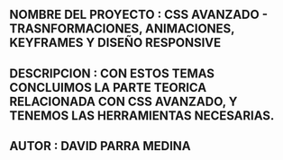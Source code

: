 ## NOMBRE DEL PROYECTO : CSS AVANZADO - TRASNFORMACIONES, ANIMACIONES, KEYFRAMES Y DISEÑO RESPONSIVE

## DESCRIPCION : CON ESTOS TEMAS CONCLUIMOS LA PARTE TEORICA RELACIONADA CON CSS AVANZADO, Y TENEMOS LAS HERRAMIENTAS NECESARIAS.

## AUTOR : DAVID PARRA MEDINA